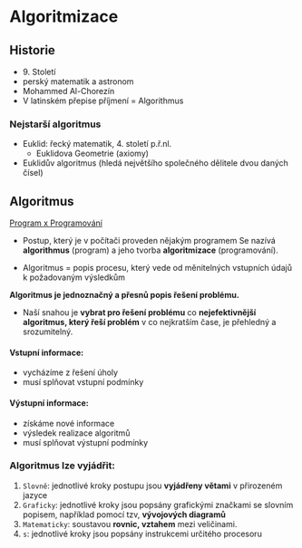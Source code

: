 # Algoritmizace

## Historie
- 9\. Století
- perský matematik a astronom
- Mohammed Al-Chorezín
- V latinském přepise příjmení = Algorithmus

### Nejstarší algoritmus
- Euklid: řecký matematik, 4. století p.ř.nl.
    - Euklidova Geometrie (axiomy)
- Euklidův algoritmus (hledá největšího společného dělitele dvou daných čísel)

## Algoritmus
<u>Program x Programování</u>

- Postup, který je v počítači proveden nějakým programem
Se nazívá **algorithmus** (program) a jeho tvorba **algoritmizace** (programování).

- Algoritmus = popis procesu, který vede od měnitelných vstupních údajů k
požadovaným výsledkům

**Algoritmus je jednoznačný a přesnů popis řešení problému.**

- Naší snahou je **vybrat pro řešení problému** co **nejefektivnější algoritmus,
který řeší problém** v co nejkratším čase, je přehledný a srozumitelný.

#### Vstupní informace:
- vycházíme z řešení úholy
- musí splňovat vstupní podmínky
#### Výstupní informace:
- získáme nové informace
- výsledek realizace algoritmů
- musí splňovat výstupní podmínky

### Algoritmus lze vyjádřit:
1. `Slovně`: jednotlivé kroky postupu jsou **vyjádřeny větami** v přirozeném jazyce
1. `Graficky`: jednotlivé kroky jsou popsány grafickými značkami se slovním popisem, například pomocí tzv, **vývojových diagramů**
1. `Matematicky`: soustavou **rovnic, vztahem** mezi veličinami.
1. `s`: jednotlivé kroky jsou popsány instrukcemi určitého procesoru